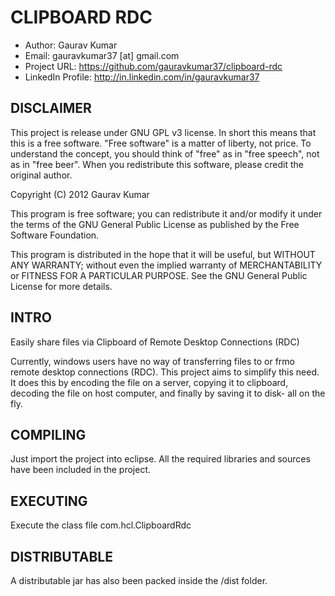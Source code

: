 CLIPBOARD RDC
=============

* Author: Gaurav Kumar
* Email: gauravkumar37 [at] gmail.com
* Project URL: https://github.com/gauravkumar37/clipboard-rdc
* LinkedIn Profile: http://in.linkedin.com/in/gauravkumar37

DISCLAIMER
----------
This project is release under GNU GPL v3 license. In short this means that this is a free software.
"Free software" is a matter of liberty, not price. To understand the concept, you should think of "free" as in "free speech", not as in "free beer".
When you redistribute this software, please credit the original author.

Copyright (C) 2012 Gaurav Kumar

This program is free software; you can redistribute it and/or modify it under the terms of the GNU General Public License as published by the Free Software Foundation.

This program is distributed in the hope that it will be useful, but WITHOUT ANY WARRANTY; without even the implied warranty of MERCHANTABILITY or FITNESS FOR A PARTICULAR PURPOSE.  See the GNU General Public License for more details.

INTRO
-----
Easily share files via Clipboard of Remote Desktop Connections (RDC)

Currently, windows users have no way of transferring files to or frmo remote desktop connections (RDC). This project aims to simplify this need. It does this by encoding the file on a server, copying it to clipboard, decoding the file on host computer, and finally by saving it to disk- all on the fly.

COMPILING
---------
Just import the project into eclipse.
All the required libraries and sources have been included in the project.

EXECUTING
---------
Execute the class file com.hcl.ClipboardRdc

DISTRIBUTABLE
-------------
A distributable jar has also been packed inside the /dist folder.